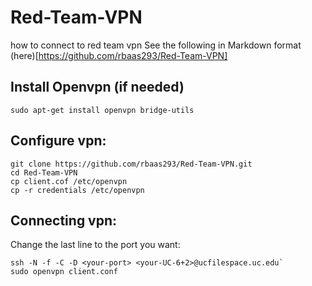 # Red-Team-VPN
how to connect to red team vpn 
See the following in Markdown format (here)[https://github.com/rbaas293/Red-Team-VPN]
## Install Openvpn (if needed)
`sudo apt-get install openvpn bridge-utils`

## Configure vpn:
```
git clone https://github.com/rbaas293/Red-Team-VPN.git
cd Red-Team-VPN
cp client.cof /etc/openvpn
cp -r credentials /etc/openvpn
```
## Connecting vpn:
Change the last line to the port you want:
```
ssh -N -f -C -D <your-port> <your-UC-6+2>@ucfilespace.uc.edu`
sudo openvpn client.conf
```



